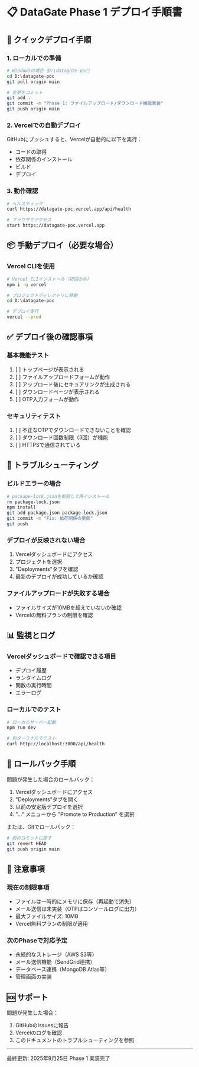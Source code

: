 # 📋 DataGate Phase 1 デプロイ手順書

## 🚀 クイックデプロイ手順

### 1. ローカルでの準備
```bash
# Windowsの場合（D:\datagate-poc）
cd D:\datagate-poc
git pull origin main

# 変更をコミット
git add .
git commit -m "Phase 1: ファイルアップロード/ダウンロード機能実装"
git push origin main
```

### 2. Vercelでの自動デプロイ
GitHubにプッシュすると、Vercelが自動的に以下を実行：
- コードの取得
- 依存関係のインストール
- ビルド
- デプロイ

### 3. 動作確認
```bash
# ヘルスチェック
curl https://datagate-poc.vercel.app/api/health

# ブラウザでアクセス
start https://datagate-poc.vercel.app
```

## 📦 手動デプロイ（必要な場合）

### Vercel CLIを使用
```bash
# Vercel CLIインストール（初回のみ）
npm i -g vercel

# プロジェクトディレクトリに移動
cd D:\datagate-poc

# デプロイ実行
vercel --prod
```

## ✅ デプロイ後の確認事項

### 基本機能テスト
1. [ ] トップページが表示される
2. [ ] ファイルアップロードフォームが動作
3. [ ] アップロード後にセキュアリンクが生成される
4. [ ] ダウンロードページが表示される
5. [ ] OTP入力フォームが動作

### セキュリティテスト
1. [ ] 不正なOTPでダウンロードできないことを確認
2. [ ] ダウンロード回数制限（3回）が機能
3. [ ] HTTPSで通信されている

## 🔧 トラブルシューティング

### ビルドエラーの場合
```bash
# package-lock.jsonを削除して再インストール
rm package-lock.json
npm install
git add package.json package-lock.json
git commit -m "Fix: 依存関係の更新"
git push
```

### デプロイが反映されない場合
1. Vercelダッシュボードにアクセス
2. プロジェクトを選択
3. "Deployments"タブを確認
4. 最新のデプロイが成功しているか確認

### ファイルアップロードが失敗する場合
- ファイルサイズが10MBを超えていないか確認
- Vercelの無料プランの制限を確認

## 📊 監視とログ

### Vercelダッシュボードで確認できる項目
- デプロイ履歴
- ランタイムログ
- 関数の実行時間
- エラーログ

### ローカルでのテスト
```bash
# ローカルサーバー起動
npm run dev

# 別ターミナルでテスト
curl http://localhost:3000/api/health
```

## 🔄 ロールバック手順

問題が発生した場合のロールバック：

1. Vercelダッシュボードにアクセス
2. "Deployments"タブを開く
3. 以前の安定版デプロイを選択
4. "..." メニューから "Promote to Production" を選択

または、Gitでロールバック：
```bash
# 前のコミットに戻す
git revert HEAD
git push origin main
```

## 📝 注意事項

### 現在の制限事項
- ファイルは一時的にメモリに保存（再起動で消失）
- メール送信は未実装（OTPはコンソールログに出力）
- 最大ファイルサイズ: 10MB
- Vercel無料プランの制限が適用

### 次のPhaseで対応予定
- 永続的なストレージ（AWS S3等）
- メール送信機能（SendGrid連携）
- データベース連携（MongoDB Atlas等）
- 管理画面の実装

## 🆘 サポート

問題が発生した場合：
1. GitHubのIssuesに報告
2. Vercelのログを確認
3. このドキュメントのトラブルシューティングを参照

---
最終更新: 2025年9月25日
Phase 1 実装完了
